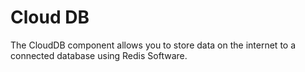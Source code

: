 # Cloud DB

The CloudDB component allows you to store data on the internet to a connected database using Redis Software.

